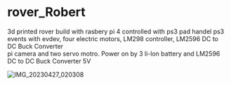# rover_Robert
3d printed rover build with rasbery pi 4 controlled with ps3 pad handel ps3 events with evdev, four electric motors, LM298 controller, LM2596 DC to DC Buck Converter  
pi camera and two servo motro. Power on by 3 li-lon battery and LM2596 DC to DC Buck Converter 5V 

  
![IMG_20230427_020308](https://user-images.githubusercontent.com/79656363/234727728-872a5523-e8a6-4e68-be90-d19890305281.jpg)
